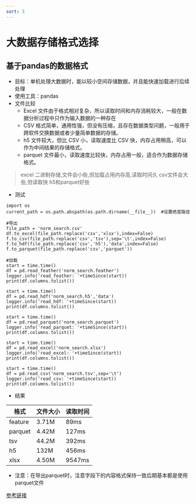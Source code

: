 ```yaml
---
sort: 3
---
```


# 大数据存储格式选择 

## 基于pandas的数据格式
* 目标：单机处理大数据时，能以较小空间存储数据，并且能快速加载进行后续处理
* 使用工具：pandas
* 文件比较
    * Excel 文件由于格式相对复杂，所以读取时间和内存消耗较大，一般在数据分析过程中只作为输入数据的一种存在
    * CSV 格式简单，通用性强，但没有压缩，且存在数据类型问题，一般用于跨软件交换数据或者少量简单数据的存储。
    * h5 文件较大，但比 CSV 小，读取速度比 CSV 快，内存占用稍高，可以作为中间结果的存储格式。
    * parquet 文件最小，读取速度比较快，内存占用一般，适合作为数据存储格式。
    
> excel 二进制存储,文件会小些,但加载占用内存高,读取时间久
> csv文件会大些,但读取快
> h5和parquet好些


* 测试  


```  
import os
current_path = os.path.abspath(os.path.dirname(__file__))  #设置绝度路径

#导出
file_path = 'norm_search.csv'
df.to_excel(file_path.replace('csv','xlsx'),index=False)
f.to_csv(file_path.replace('csv','tsv'),sep='\t',index=False)
f.to_hdf(file_path.replace('csv','h5'),'data',index=False)
f.to_parquet(file_path.replace('csv','parquet')) 
  
#加载         
start = time.time()
df = pd.read_feather('norm_search.feather')
logger.info('read_feather: '+timeSince(start))
print(df.columns.tolist())

start = time.time()
df = pd.read_hdf('norm_search.h5','data')
logger.info('read_hdf: '+timeSince(start))
print(df.columns.tolist())

start = time.time()
df = pd.read_parquet('norm_search.parquet')
logger.info('read_parquet: '+timeSince(start))
print(df.columns.tolist())

start = time.time()
df = pd.read_excel('norm_search.xlsx')
logger.info('read_excel: '+timeSince(start))
print(df.columns.tolist())

start = time.time()
df = pd.read_csv('norm_search.tsv',sep='\t')
logger.info('read_csv: '+timeSince(start))
print(df.columns.tolist())
```    


* 结果

| 格式 | 文件大小 | 读取时间 |
| --- | --- | --- |
| feature | 3.71M | 89ms |
| parquet | 4.42M | 127ms |
| tsv | 44.2M | 392ms |
| h5 | 132M | 456ms |
| xlsx | 4.50M | 9547ms |


* 注意：在导出parquet时，注意字段下的内容格式保持一致后期基本都是使用parquet文件


[参考链接](https://www.kaggle.com/code/rohanrao/tutorial-on-reading-large-datasets/notebook)
